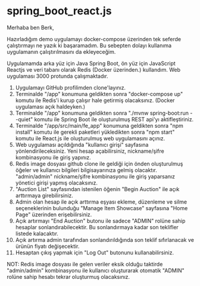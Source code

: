 # spring_boot_react.js
Merhaba ben Berk,

Hazırladığım demo uygulamayı docker-compose üzerinden tek seferde çalıştırmayı ne yazık ki başaramadım. Bu sebepten dolayı kullanıma uygulamanın çalıştırılmasını da ekleyeceğim.

Uygulamamda arka yüz için Java Spring Boot, ön yüz için JavaScript Reactjs ve veri tabanı olarak Redis (Docker üzerinden.) kullandım. Web uygulaması 3000 protunda çalışmaktadır.

1. Uygulamayı GitHub profilimden clone'layınız.
2. Terminalde "/app" konumuna geldikten sonra "docker-compose up" komutu ile Redis'i kurup çalışır hale getirmiş olacaksınız. (Docker uygulaması açık haldeyken.)
3. Terminalde "/app" konumuna geldikten sonra "./mvnw spring-boot:run --quiet" komutu ile Spring Boot ile oluşturulmuş REST api'yı aktifleştiriniz.
4. Terminalde "/app/src/main/fe_app" konumuna geldikten sonra "npm install" komutu ile gerekli paketleri yükledikten sonra "npm start" komutu ile React.js ile oluşturulmuş web uygulamasını açınız.
5. Web uygulaması açıldığında "kullanıcı girişi" sayfasına yönlendirileceksiniz. Yeni hesap açabilirsiniz, nickname/şifre kombinasyonu ile giriş yapınız.
6. Redis image dosyası github clone ile geldiği için önden oluşturulmuş öğeler ve kullanıcı bilgileri bilgisayarınıza gelmiş olacaktır. "admin/admin" nickname/şifre kombinasyonu ile giriş yaparsanız yönetici girişi yapmış olacaksınız.
7. "Auction List" sayfasından istenilen öğenin "Begin Auction" ile açık arttırmaya girebilirsiniz.
8. Admin olan hesap ile açık arttırma eşyası ekleme, düzenleme ve silme seçeneklerinin bulunduğu "Manage Item Showcase" sayfasına "Home Page" üzerinden erişebilirsiniz.
9. Açık artırmayı "End Auction" butonu ile sadece "ADMIN" rolüne sahip hesaplar sonlandırabilecektir. Bu sonlandırmaya kadar son teklifler listede kalacaktır.
10. Açık artırma admin tarafından sonlandırıldığında son teklif sıfırlanacak ve ürünün fiyatı değişecektir.
11. Hesaptan çıkış yapmak için "Log Out" butonunu kullanabilirsiniz. 


NOT:
Redis image dosyası ile gelen veriler eksik olduğu taktirde "admin/admin" kombinasyonu ile kullanıcı oluşturarak otomatik "ADMIN" rolüne sahip hesabı tekrar oluşturmuş olacaksınız.

